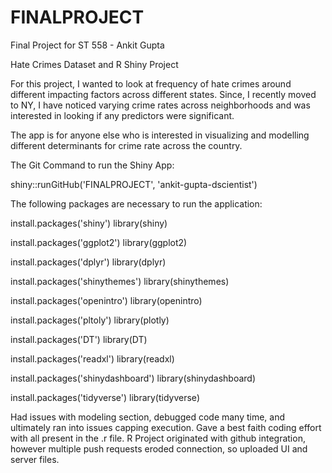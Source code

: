 # FINALPROJECT
Final Project for ST 558 - Ankit Gupta

Hate Crimes Dataset and R Shiny Project


For this project, I wanted to look at frequency of hate crimes around different impacting factors across different states. Since, I recently moved to NY, I have noticed varying crime rates across neighborhoods and was interested in looking if any predictors were significant.

The app is for anyone else who is interested in visualizing and modelling different determinants for crime rate across the country. 

The Git Command to run the Shiny App:  

shiny::runGitHub('FINALPROJECT', 'ankit-gupta-dscientist')

The following packages are necessary to run the application: 

install.packages('shiny')
library(shiny)

install.packages('ggplot2')
library(ggplot2)

install.packages('dplyr')
library(dplyr)

install.packages('shinythemes')
library(shinythemes)

install.packages('openintro')
library(openintro)

install.packages('pltoly')
library(plotly)

install.packages('DT')
library(DT)

install.packages('readxl')
library(readxl)

install.packages('shinydashboard')
library(shinydashboard)

install.packages('tidyverse')
library(tidyverse)


Had issues with modeling section, debugged code many time, and ultimately ran into issues capping execution. Gave a best faith coding effort with all present in the .r file. R Project originated with github integration, however multiple push requests eroded connection, so uploaded UI and server files.

